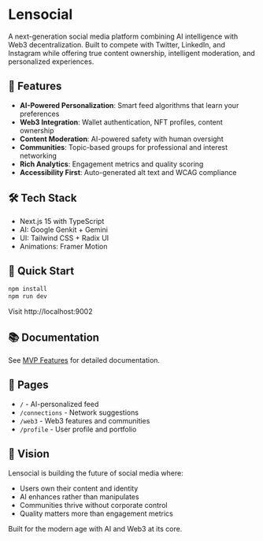 # Lensocial

A next-generation social media platform combining AI intelligence with Web3 decentralization. Built to compete with Twitter, LinkedIn, and Instagram while offering true content ownership, intelligent moderation, and personalized experiences.

## 🚀 Features

- **AI-Powered Personalization**: Smart feed algorithms that learn your preferences
- **Web3 Integration**: Wallet authentication, NFT profiles, content ownership
- **Content Moderation**: AI-powered safety with human oversight
- **Communities**: Topic-based groups for professional and interest networking
- **Rich Analytics**: Engagement metrics and quality scoring
- **Accessibility First**: Auto-generated alt text and WCAG compliance

## 🛠️ Tech Stack

- Next.js 15 with TypeScript
- AI: Google Genkit + Gemini
- UI: Tailwind CSS + Radix UI
- Animations: Framer Motion

## 🏃 Quick Start

```bash
npm install
npm run dev
```

Visit http://localhost:9002

## 📚 Documentation

See [MVP Features](docs/MVP_FEATURES.md) for detailed documentation.

## 🎯 Pages

- `/` - AI-personalized feed
- `/connections` - Network suggestions
- `/web3` - Web3 features and communities
- `/profile` - User profile and portfolio

## 🔮 Vision

Lensocial is building the future of social media where:
- Users own their content and identity
- AI enhances rather than manipulates
- Communities thrive without corporate control
- Quality matters more than engagement metrics

Built for the modern age with AI and Web3 at its core.
